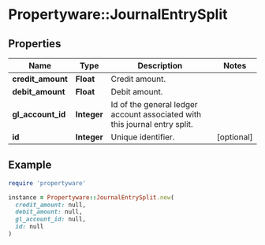 # Propertyware::JournalEntrySplit

## Properties

| Name | Type | Description | Notes |
| ---- | ---- | ----------- | ----- |
| **credit_amount** | **Float** | Credit amount. |  |
| **debit_amount** | **Float** | Debit amount. |  |
| **gl_account_id** | **Integer** | Id of the general ledger account associated with this journal entry split. |  |
| **id** | **Integer** | Unique identifier. | [optional] |

## Example

```ruby
require 'propertyware'

instance = Propertyware::JournalEntrySplit.new(
  credit_amount: null,
  debit_amount: null,
  gl_account_id: null,
  id: null
)
```

